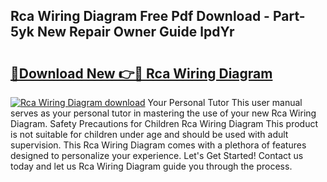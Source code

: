 ## Rca Wiring Diagram Free Pdf Download - Part-5yk New Repair Owner Guide lpdYr

# <h2><a href="http://dfk1zuj.blite.top/?on=Rca+Wiring+Diagram">🔗Download New 👉🔴 Rca Wiring Diagram</a></h2>

[![Rca Wiring Diagram download](https://i.imgur.com/lujVjoI.png)](http://dfk1zuj.blite.top/?on=Rca+Wiring+Diagram)
Your Personal Tutor This user manual serves as your personal tutor in mastering the use of your new Rca Wiring Diagram. Safety Precautions for Children Rca Wiring Diagram This product is not suitable for children under age and should be used with adult supervision. This Rca Wiring Diagram comes with a plethora of features designed to personalize your experience. Let's Get Started! Contact us today and let us Rca Wiring Diagram guide you through the process.
